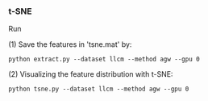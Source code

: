 ### t-SNE

Run

(1) Save the features in 'tsne.mat' by:
```
python extract.py --dataset llcm --method agw --gpu 0
```

(2) Visualizing the feature distribution with t-SNE:
```
python tsne.py --dataset llcm --method agw --gpu 0
```

